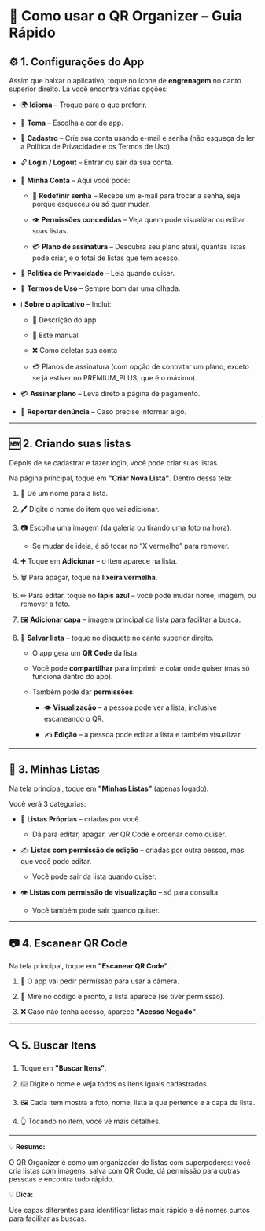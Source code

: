 # 📖 Como usar o QR Organizer – Guia Rápido

## ⚙️ 1. Configurações do App

Assim que baixar o aplicativo, toque no ícone de **engrenagem** no canto superior direito.
Lá você encontra várias opções:

- 🌍 **Idioma** – Troque para o que preferir.

- 🎨 **Tema** – Escolha a cor do app.

- 📝 **Cadastro** – Crie sua conta usando e-mail e senha (não esqueça de ler a Política de Privacidade e os Termos de Uso).

- 🔓 **Login / Logout** – Entrar ou sair da sua conta.

- 👤 **Minha Conta** – Aqui você pode:

  - 🔑 **Redefinir senha** – Recebe um e-mail para trocar a senha, seja porque esqueceu ou só quer mudar.

  - 👁 **Permissões concedidas** – Veja quem pode visualizar ou editar suas listas.

  - 💳 **Plano de assinatura** – Descubra seu plano atual, quantas listas pode criar, e o total de listas que tem acesso.

- 📜 **Política de Privacidade** – Leia quando quiser.

- 📜 **Termos de Uso** – Sempre bom dar uma olhada.

- ℹ️ **Sobre o aplicativo** – Inclui:

  - 📝 Descrição do app

  - 📖 Este manual

  - ❌ Como deletar sua conta

  - 💳 Planos de assinatura (com opção de contratar um plano, exceto se já estiver no PREMIUM_PLUS, que é o máximo).

- 💳 **Assinar plano** – Leva direto à página de pagamento.

- 🚨 **Reportar denúncia** – Caso precise informar algo.

---

## 🆕 2. Criando suas listas

Depois de se cadastrar e fazer login, você pode criar suas listas.

Na página principal, toque em **"Criar Nova Lista"**.
Dentro dessa tela:

1. 📛 Dê um nome para a lista.

2. 🖊 Digite o nome do item que vai adicionar.

3. 📷 Escolha uma imagem (da galeria ou tirando uma foto na hora).

   - Se mudar de ideia, é só tocar no “X vermelho” para remover.

4. ➕ Toque em **Adicionar** – o item aparece na lista.

5. 🗑 Para apagar, toque na **lixeira vermelha**.

6. ✏ Para editar, toque no **lápis azul** – você pode mudar nome, imagem, ou remover a foto.

7. 🖼 **Adicionar capa** – imagem principal da lista para facilitar a busca.

8. 💾 **Salvar lista** – toque no disquete no canto superior direito.

   - O app gera um **QR Code** da lista.

   - Você pode **compartilhar** para imprimir e colar onde quiser (mas só funciona dentro do app).

   - Também pode dar **permissões**:

     - 👁 **Visualização** – a pessoa pode ver a lista, inclusive escaneando o QR.

     - ✍ **Edição** – a pessoa pode editar a lista e também visualizar.

---

## 📂 3. Minhas Listas

Na tela principal, toque em **"Minhas Listas"** (apenas logado).

Você verá 3 categorias:

- 📌 **Listas Próprias** – criadas por você.

  - Dá para editar, apagar, ver QR Code e ordenar como quiser.

- ✍ **Listas com permissão de edição** – criadas por outra pessoa, mas que você pode editar.

  - Você pode sair da lista quando quiser.

- 👁 **Listas com permissão de visualização** – só para consulta.

  - Você também pode sair quando quiser.

---

## 📷 4. Escanear QR Code

Na tela principal, toque em **"Escanear QR Code"**.

1. 📸 O app vai pedir permissão para usar a câmera.

2. 🎯 Mire no código e pronto, a lista aparece (se tiver permissão).

3. ❌ Caso não tenha acesso, aparece **"Acesso Negado"**.

---

## 🔍 5. Buscar Itens

1. Toque em **"Buscar Itens"**.

2. ⌨️ Digite o nome e veja todos os itens iguais cadastrados.

3. 🖼 Cada item mostra a foto, nome, lista a que pertence e a capa da lista.

4. 👆 Tocando no item, você vê mais detalhes.

---

💡 **Resumo:**  

O QR Organizer é como um organizador de listas com superpoderes: você cria listas com imagens, salva com QR Code, dá permissão para outras pessoas e encontra tudo rápido.

💡 **Dica:** 

Use capas diferentes para identificar listas mais rápido e dê nomes curtos para facilitar as buscas.
